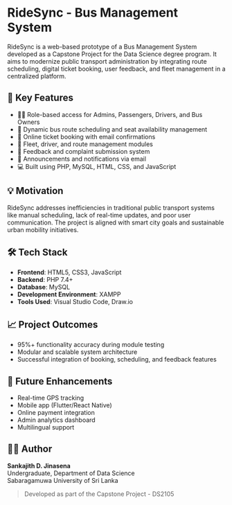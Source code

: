 # RideSync - Bus Management System

RideSync is a web-based prototype of a Bus Management System developed as a Capstone Project for the Data Science degree program. It aims to modernize public transport administration by integrating route scheduling, digital ticket booking, user feedback, and fleet management in a centralized platform.

## 🚀 Key Features

- 🧑‍💼 Role-based access for Admins, Passengers, Drivers, and Bus Owners
- 📅 Dynamic bus route scheduling and seat availability management
- 🎫 Online ticket booking with email confirmations
- 🚌 Fleet, driver, and route management modules
- 📝 Feedback and complaint submission system
- 📢 Announcements and notifications via email
- 💻 Built using PHP, MySQL, HTML, CSS, and JavaScript

## 💡 Motivation

RideSync addresses inefficiencies in traditional public transport systems like manual scheduling, lack of real-time updates, and poor user communication. The project is aligned with smart city goals and sustainable urban mobility initiatives.

## 🛠 Tech Stack

- **Frontend**: HTML5, CSS3, JavaScript
- **Backend**: PHP 7.4+
- **Database**: MySQL
- **Development Environment**: XAMPP
- **Tools Used**: Visual Studio Code, Draw.io

## 📈 Project Outcomes

- 95%+ functionality accuracy during module testing
- Modular and scalable system architecture
- Successful integration of booking, scheduling, and feedback features

## 🔮 Future Enhancements

- Real-time GPS tracking
- Mobile app (Flutter/React Native)
- Online payment integration
- Admin analytics dashboard
- Multilingual support

## 👨‍🎓 Author

**Sankajith D. Jinasena**  
Undergraduate, Department of Data Science  
Sabaragamuwa University of Sri Lanka

> Developed as part of the Capstone Project - DS2105
